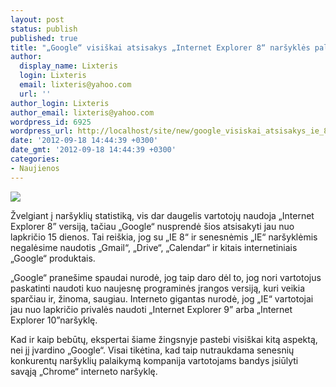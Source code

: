 ```yaml
---
layout: post
status: publish
published: true
title: "„Google“ visiškai atsisakys „Internet Explorer 8“ naršyklės palaikymo"
author:
  display_name: Lixteris
  login: Lixteris
  email: lixteris@yahoo.com
  url: ''
author_login: Lixteris
author_email: lixteris@yahoo.com
wordpress_id: 6925
wordpress_url: http://localhost/site/new/google_visiskai_atsisakys_ie_8_narsykles_palaikymo/
date: '2012-09-18 14:44:39 +0300'
date_gmt: '2012-09-18 14:44:39 +0300'
categories:
- Naujienos
---
```

<p><div class="imgright"><img src="http://technews.lt/upload/Internet_Explorer_7_Logo.jpg"  /></div></p>
<p>
	Žvelgiant į nar&scaron;yklių statistiką, vis dar daugelis vartotojų naudoja &bdquo;Internet Explorer 8&rdquo; versiją, tačiau &bdquo;Google&ldquo; nusprendė &scaron;ios atsisakyti jau nuo lapkričio 15 dienos. Tai rei&scaron;kia, jog su &bdquo;IE 8&ldquo; ir senesnėmis &bdquo;IE&ldquo; nar&scaron;yklėmis negalėsime naudotis &bdquo;Gmail&ldquo;, &bdquo;Drive&ldquo;, &bdquo;Calendar&ldquo; ir kitais internetiniais &bdquo;Google&ldquo; produktais.</p>
<p>
	&bdquo;Google&ldquo; prane&scaron;ime spaudai nurodė, jog taip daro dėl to, jog nori vartotojus paskatinti naudoti kuo naujesnę programinės įrangos versiją, kuri veikia sparčiau ir, žinoma, saugiau. Interneto gigantas nurodė, jog &bdquo;IE&ldquo; vartotojai jau nuo lapkričio privalės naudoti &bdquo;Internet Explorer 9&rdquo; arba &bdquo;Internet Explorer 10&rdquo;nar&scaron;yklę.</p>
<p>
	Kad ir kaip bebūtų, ekspertai &scaron;iame žingsnyje pastebi visi&scaron;kai kitą aspektą, nei jį įvardino &bdquo;Google&ldquo;. Visai tikėtina, kad taip nutraukdama senesnių konkurentų nar&scaron;yklių palaikymą kompanija vartotojams bandys įsiūlyti savąją &bdquo;Chrome&ldquo; interneto nar&scaron;yklę.</p>
